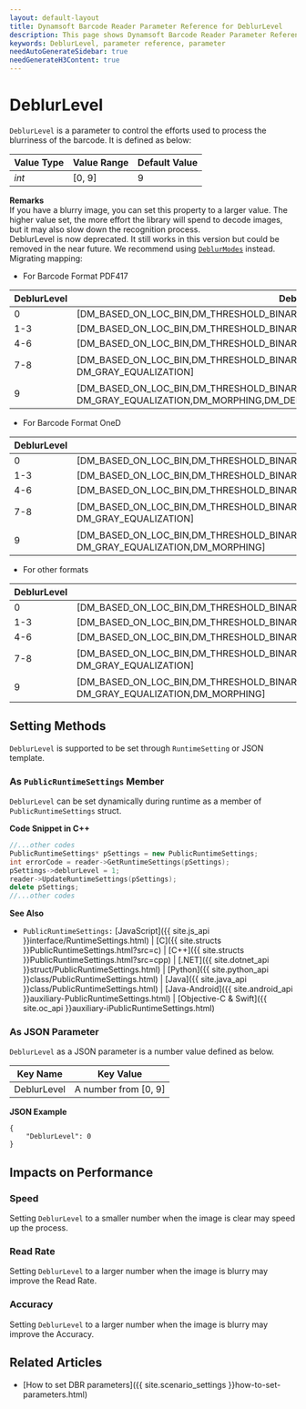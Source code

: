 ```yaml
---
layout: default-layout
title: Dynamsoft Barcode Reader Parameter Reference for DeblurLevel
description: This page shows Dynamsoft Barcode Reader Parameter Reference for DeblurLevel.
keywords: DeblurLevel, parameter reference, parameter
needAutoGenerateSidebar: true
needGenerateH3Content: true
---
```



# DeblurLevel 

`DeblurLevel` is a parameter to control the efforts used to process the blurriness of the barcode. It is defined as below:

| Value Type | Value Range | Default Value |
| ---------- | ----------- | ------------- |
| *int* | [0, 9] | 9 |


**Remarks**  
If you have a blurry image, you can set this property to a larger value. The higher value set, the more effort the library will spend to decode images, but it may also slow down the recognition process.<br>
DeblurLevel is now deprecated. It still works in this version but could be removed in the near future. We recommend using [`DeblurModes`](deblur-modes.md#deblurmodes) instead. Migrating mapping:

- For Barcode Format PDF417  

| DeblurLevel |	DeblurModes |  
| ----------- | ------------------- |  
| 0 | [DM_BASED_ON_LOC_BIN,DM_THRESHOLD_BINARIZATION] |
| 1-3 | [DM_BASED_ON_LOC_BIN,DM_THRESHOLD_BINARIZATION,DM_DIRECT_BINARIZATION] |
| 4-6 | [DM_BASED_ON_LOC_BIN,DM_THRESHOLD_BINARIZATION,DM_DIRECT_BINARIZATION,DM_SMOOTHING] |
| 7-8 | [DM_BASED_ON_LOC_BIN,DM_THRESHOLD_BINARIZATION,DM_DIRECT_BINARIZATION,DM_SMOOTHING，DM_GRAY_EQUALIZATION] |
| 9 | [DM_BASED_ON_LOC_BIN,DM_THRESHOLD_BINARIZATION,DM_DIRECT_BINARIZATION,DM_SMOOTHING，DM_GRAY_EQUALIZATION,DM_MORPHING,DM_DEEP_ANALYSIS] |

- For Barcode Format OneD  

| DeblurLevel |	DeblurModes |
| ----------- | ------------------- |
| 0 | [DM_BASED_ON_LOC_BIN,DM_THRESHOLD_BINARIZATION,DM_THRESHOLD_BINARIZATION] |
| 1-3 | [DM_BASED_ON_LOC_BIN,DM_THRESHOLD_BINARIZATION,DM_THRESHOLD_BINARIZATION,DM_DIRECT_BINARIZATION] |
| 4-6 | [DM_BASED_ON_LOC_BIN,DM_THRESHOLD_BINARIZATION,DM_THRESHOLD_BINARIZATION,DM_DIRECT_BINARIZATION,DM_SMOOTHING] |
| 7-8 | [DM_BASED_ON_LOC_BIN,DM_THRESHOLD_BINARIZATION,DM_THRESHOLD_BINARIZATION,DM_DIRECT_BINARIZATION,DM_SMOOTHING，DM_GRAY_EQUALIZATION] |
| 9 | [DM_BASED_ON_LOC_BIN,DM_THRESHOLD_BINARIZATION,DM_THRESHOLD_BINARIZATION,DM_DIRECT_BINARIZATION,DM_DEEP_ANALYSIS,DM_SMOOTHING，DM_GRAY_EQUALIZATION,DM_MORPHING] |

- For other formats

| DeblurLevel |	DeblurModes |
| ----------- | ------------------- |
| 0 | [DM_BASED_ON_LOC_BIN,DM_THRESHOLD_BINARIZATION] |
| 1-3 | [DM_BASED_ON_LOC_BIN,DM_THRESHOLD_BINARIZATION,DM_DIRECT_BINARIZATION] |
| 4-6 | [DM_BASED_ON_LOC_BIN,DM_THRESHOLD_BINARIZATION,DM_DIRECT_BINARIZATION,DM_SMOOTHING] |
| 7-8 | [DM_BASED_ON_LOC_BIN,DM_THRESHOLD_BINARIZATION,DM_DIRECT_BINARIZATION,DM_SMOOTHING，DM_GRAY_EQUALIZATION] |
| 9 | [DM_BASED_ON_LOC_BIN,DM_THRESHOLD_BINARIZATION,DM_DIRECT_BINARIZATION,DM_DEEP_ANALYSIS,DM_SMOOTHING，DM_GRAY_EQUALIZATION,DM_MORPHING] |


    
## Setting Methods
`DeblurLevel` is supported to be set through `RuntimeSetting` or JSON template.

### As `PublicRuntimeSettings` Member
`DeblurLevel` can be set dynamically during runtime as a member of `PublicRuntimeSettings` struct.


**Code Snippet in C++**
```cpp
//...other codes
PublicRuntimeSettings* pSettings = new PublicRuntimeSettings;
int errorCode = reader->GetRuntimeSettings(pSettings);
pSettings->deblurLevel = 1;
reader->UpdateRuntimeSettings(pSettings);
delete pSettings;
//...other codes
```



**See Also**      
- `PublicRuntimeSettings:` [JavaScript]({{ site.js_api }}interface/RuntimeSettings.html) \| [C]({{ site.structs }}PublicRuntimeSettings.html?src=c) \| [C++]({{ site.structs }}PublicRuntimeSettings.html?src=cpp) \| [.NET]({{ site.dotnet_api }}struct/PublicRuntimeSettings.html) \| [Python]({{ site.python_api }}class/PublicRuntimeSettings.html) \| [Java]({{ site.java_api }}class/PublicRuntimeSettings.html) \| [Java-Android]({{ site.android_api }}auxiliary-PublicRuntimeSettings.html) \| [Objective-C & Swift]({{ site.oc_api }}auxiliary-iPublicRuntimeSettings.html)


### As JSON Parameter
`DeblurLevel` as a JSON parameter is a number value defined as below.   

| Key Name | Key Value |
| -------- | --------- |
| DeblurLevel | A number from [0, 9] |


**JSON Example**   
```
{
    "DeblurLevel": 0
}
```


## Impacts on Performance
### Speed
Setting `DeblurLevel` to a smaller number when the image is clear may speed up the process.

### Read Rate
Setting `DeblurLevel` to a larger number when the image is blurry may improve the Read Rate. 

### Accuracy
Setting `DeblurLevel` to a larger number when the image is blurry may improve the Accuracy. 

## Related Articles
- [How to set DBR parameters]({{ site.scenario_settings }}how-to-set-parameters.html)